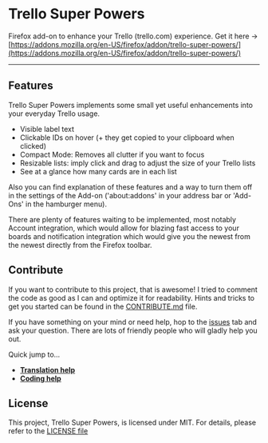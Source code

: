 # Trello Super Powers

Firefox add-on to enhance your Trello (trello.com) experience. Get it here ->  [https://addons.mozilla.org/en-US/firefox/addon/trello-super-powers/](https://addons.mozilla.org/en-US/firefox/addon/trello-super-powers/)

---

## Features

Trello Super Powers implements some small yet useful enhancements into your everyday Trello usage.

- Visible label text
- Clickable IDs on hover (+ they get copied to your clipboard when clicked)
- Compact Mode: Removes all clutter if you want to focus
- Resizable lists: imply click and drag to adjust the size of your Trello lists
- See at a glance how many cards are in each list

Also you can find explanation of these features and a way to turn them off in the settings of the Add-on ('about:addons' in your address bar or 'Add-Ons' in the hamburger menu).


There are plenty of features waiting to be implemented, most notably Account integration, which would allow for blazing fast access to your boards and notification integration which would give you the newest from the newest directly from the Firefox toolbar.

## Contribute

If you want to contribute to this project, that is awesome! I tried to comment the code as good as I can and optimize it for readability. Hints and tricks to get you started can be found in the [CONTRIBUTE.md](https://github.com/christiankaindl/trello-super-powers/blob/master/CONTRIBUTE.md) file.

If you have something on your mind or need help, hop to the [issues](https://github.com/christiankaindl/trello-super-powers/issues) tab and ask your question. There are lots of friendly people who will gladly help you out.

Quick jump to...

- **[Translation help](https://github.com/christiankaindl/trello-super-powers/blob/master/CONTRIBUTE.md#translations)**
- **[Coding help](https://github.com/christiankaindl/trello-super-powers/blob/master/CONTRIBUTE.md#coding)**

## License

This project, Trello Super Powers, is licensed under MIT. For details, please refer to the [LICENSE file](https://github.com/christiankaindl/trello-super-powers/blob/master/LICENSE)
